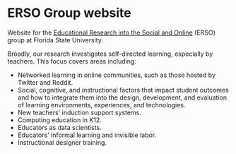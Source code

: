 # ERSO Group website

Website for the [Educational Research into the Social and Online](https://erso-group.github.io/) (ERSO) group at Florida State University.

Broadly, our research investigates self-directed learning, especially by teachers. This focus covers areas including:

- Networked learning in online communities, such as those hosted by Twitter and Reddit.
- Social, cognitive, and instructional factors that impact student outcomes and how to integrate them into the design, development, and evaluation of learning environments, experiences, and technologies.
- New teachers' induction support systems.
- Computing education in K12.
- Educators as data scientists.
- Educators' informal learning and invisible labor.
- Instructional designer training.
